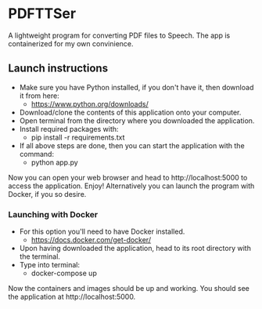 # PDFTTSer
A lightweight program for converting PDF files to Speech.
The app is containerized for my own convinience.

## Launch instructions
- Make sure you have Python installed, if you don't have it, then download it from here: 
  - https://www.python.org/downloads/
- Download/clone the contents of this application onto your computer. 
- Open terminal from the directory where you downloaded the application.
- Install required packages with:
  - pip install -r requirements.txt
- If all above steps are done, then you can start the application with the command:
  - python app.py

Now you can open your web browser and head to http://localhost:5000 to access the application.
Enjoy! Alternatively you can launch the program with Docker, if you so desire.

### Launching with Docker
- For this option you'll need to have Docker installed.
  - https://docs.docker.com/get-docker/ 
- Upon having downloaded the application, head to its root directory with the terminal.
- Type into terminal:
  - docker-compose up 

Now the containers and images should be up and working.
You should see the application at http://localhost:5000.
